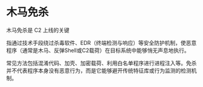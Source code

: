 # 木马免杀

木马免杀是 C2 上线的关键

指通过技术手段绕过杀毒软件、EDR（终端检测与响应）等安全防护机制，使恶意程序（通常是木马、反弹Shell或C2载荷）在目标系统中能够悄无声息地执行。

常见方法包括混淆代码、加壳、加密载荷、利用白名单程序进行进程注入等。免杀并不代表程序本身没有恶意行为，而是它能够避开传统特征库或行为监测的检测机制。